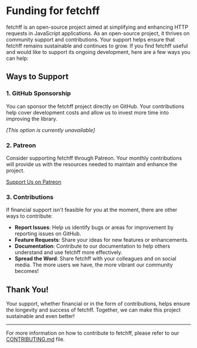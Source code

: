 # Funding for fetchff

fetchff is an open-source project aimed at simplifying and enhancing HTTP requests in JavaScript applications. As an open-source project, it thrives on community support and contributions. Your support helps ensure that fetchff remains sustainable and continues to grow. If you find fetchff useful and would like to support its ongoing development, here are a few ways you can help:

## Ways to Support

### 1. **GitHub Sponsorship**

You can sponsor the fetchff project directly on GitHub. Your contributions help cover development costs and allow us to invest more time into improving the library.

<i>[This option is currently unavailable]</i>

<!-- [Become a Sponsor on GitHub](https://github.com/sponsors) -->

### 2. **Patreon**

Consider supporting fetchff through Patreon. Your monthly contributions will provide us with the resources needed to maintain and enhance the project.

[Support Us on Patreon](https://www.patreon.com/mattccc)

### 3. **Contributions**

If financial support isn't feasible for you at the moment, there are other ways to contribute:

- **Report Issues**: Help us identify bugs or areas for improvement by reporting issues on GitHub.
- **Feature Requests**: Share your ideas for new features or enhancements.
- **Documentation**: Contribute to our documentation to help others understand and use fetchff more effectively.
- **Spread the Word**: Share fetchff with your colleagues and on social media. The more users we have, the more vibrant our community becomes!

## Thank You!

Your support, whether financial or in the form of contributions, helps ensure the longevity and success of fetchff. Together, we can make this project sustainable and even better!

---

For more information on how to contribute to fetchff, please refer to our [CONTRIBUTING.md](./CONTRIBUTING.md) file.
